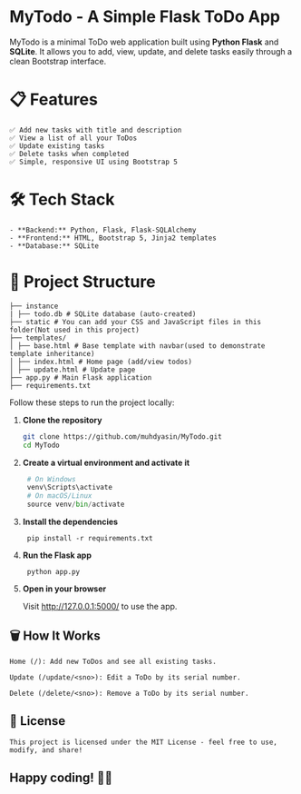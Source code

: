 # MyTodo - A Simple Flask ToDo App

MyTodo is a minimal ToDo web application built using **Python Flask** and **SQLite**. It allows you to add, view, update, and delete tasks easily through a clean Bootstrap interface.

# 📋 Features

    ✅ Add new tasks with title and description  
    ✅ View a list of all your ToDos  
    ✅ Update existing tasks  
    ✅ Delete tasks when completed  
    ✅ Simple, responsive UI using Bootstrap 5

# 🛠️ Tech Stack

    - **Backend:** Python, Flask, Flask-SQLAlchemy  
    - **Frontend:** HTML, Bootstrap 5, Jinja2 templates  
    - **Database:** SQLite

# 📂 Project Structure

    ├── instance
    | ├── todo.db # SQLite database (auto-created)
    ├── static # You can add your CSS and JavaScript files in this folder(Not used in this project)
    ├── templates/
    │ ├── base.html # Base template with navbar(used to demonstrate template inheritance)
    │ ├── index.html # Home page (add/view todos)
    │ ├── update.html # Update page
    ├── app.py # Main Flask application
    ├── requirements.txt

Follow these steps to run the project locally:

1. **Clone the repository**

    ```bash
    git clone https://github.com/muhdyasin/MyTodo.git
    cd MyTodo

2. **Create a virtual environment and activate it**
   
   ``` python -m venv venv
    # On Windows
    venv\Scripts\activate
    # On macOS/Linux
    source venv/bin/activate

3. **Install the dependencies**

   ```
    pip install -r requirements.txt

4. **Run the Flask app**
   
   ```
    python app.py

5. **Open in your browser**

    Visit http://127.0.0.1:5000/ to use the app.


## 🗑️ How It Works

    Home (/): Add new ToDos and see all existing tasks.
    
    Update (/update/<sno>): Edit a ToDo by its serial number.
    
    Delete (/delete/<sno>): Remove a ToDo by its serial number.

## 📜 License

    This project is licensed under the MIT License - feel free to use, modify, and share!


## Happy coding! 🚀✨




